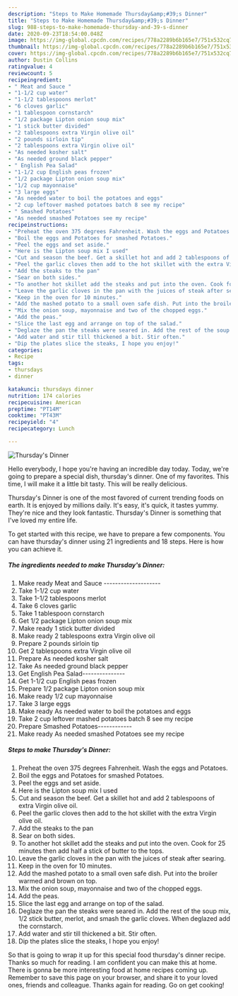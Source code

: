 ```yaml
---
description: "Steps to Make Homemade Thursday&amp;#39;s Dinner"
title: "Steps to Make Homemade Thursday&amp;#39;s Dinner"
slug: 988-steps-to-make-homemade-thursday-and-39-s-dinner
date: 2020-09-23T18:54:00.048Z
image: https://img-global.cpcdn.com/recipes/778a2289b6b165e7/751x532cq70/thursdays-dinner-recipe-main-photo.jpg
thumbnail: https://img-global.cpcdn.com/recipes/778a2289b6b165e7/751x532cq70/thursdays-dinner-recipe-main-photo.jpg
cover: https://img-global.cpcdn.com/recipes/778a2289b6b165e7/751x532cq70/thursdays-dinner-recipe-main-photo.jpg
author: Dustin Collins
ratingvalue: 4
reviewcount: 5
recipeingredient:
- " Meat and Sauce "
- "1-1/2 cup water"
- "1-1/2 tablespoons merlot"
- "6 cloves garlic"
- "1 tablespoon cornstarch"
- "1/2 package Lipton onion soup mix"
- "1 stick butter divided"
- "2 tablespoons extra Virgin olive oil"
- "2 pounds sirloin tip"
- "2 tablespoons extra Virgin olive oil"
- "As needed kosher salt"
- "As needed ground black pepper"
- " English Pea Salad"
- "1-1/2 cup English peas frozen"
- "1/2 package Lipton onion soup mix"
- "1/2 cup mayonnaise"
- "3 large eggs"
- "As needed water to boil the potatoes and eggs"
- "2 cup leftover mashed potatoes batch 8 see my recipe"
- " Smashed Potatoes"
- "As needed smashed Potatoes see my recipe"
recipeinstructions:
- "Preheat the oven 375 degrees Fahrenheit. Wash the eggs and Potatoes."
- "Boil the eggs and Potatoes for smashed Potatoes."
- "Peel the eggs and set aside."
- "Here is the Lipton soup mix I used"
- "Cut and season the beef. Get a skillet hot and add 2 tablespoons of extra Virgin olive oil."
- "Peel the garlic cloves then add to the hot skillet with the extra Virgin olive oil."
- "Add the steaks to the pan"
- "Sear on both sides."
- "To another hot skillet add the steaks and put into the oven. Cook for 25 minutes then add half a stick of butter to the tops."
- "Leave the garlic cloves in the pan with the juices of steak after searing."
- "Keep in the oven for 10 minutes."
- "Add the mashed potato to a small oven safe dish. Put into the broiler warmed and brown on top."
- "Mix the onion soup, mayonnaise and two of the chopped eggs."
- "Add the peas."
- "Slice the last egg and arrange on top of the salad."
- "Deglaze the pan the steaks were seared in. Add the rest of the soup mix, 1/2 stick butter, merlot, and smash the garlic cloves. When deglazed add the cornstarch."
- "Add water and stir till thickened a bit. Stir often."
- "Dip the plates slice the steaks, I hope you enjoy!"
categories:
- Recipe
tags:
- thursdays
- dinner

katakunci: thursdays dinner 
nutrition: 174 calories
recipecuisine: American
preptime: "PT14M"
cooktime: "PT43M"
recipeyield: "4"
recipecategory: Lunch

---
```



![Thursday&#39;s Dinner](https://img-global.cpcdn.com/recipes/778a2289b6b165e7/751x532cq70/thursdays-dinner-recipe-main-photo.jpg)

Hello everybody, I hope you're having an incredible day today. Today, we're going to prepare a special dish, thursday&#39;s dinner. One of my favorites. This time, I will make it a little bit tasty. This will be really delicious.

Thursday&#39;s Dinner is one of the most favored of current trending foods on earth. It is enjoyed by millions daily. It's easy, it's quick, it tastes yummy. They're nice and they look fantastic. Thursday&#39;s Dinner is something that I've loved my entire life.




To get started with this recipe, we have to prepare a few components. You can have thursday&#39;s dinner using 21 ingredients and 18 steps. Here is how you can achieve it.

<!--inarticleads1-->

##### The ingredients needed to make Thursday&#39;s Dinner:

1. Make ready  Meat and Sauce --------------------
1. Take 1-1/2 cup water
1. Take 1-1/2 tablespoons merlot
1. Take 6 cloves garlic
1. Take 1 tablespoon cornstarch
1. Get 1/2 package Lipton onion soup mix
1. Make ready 1 stick butter divided
1. Make ready 2 tablespoons extra Virgin olive oil
1. Prepare 2 pounds sirloin tip
1. Get 2 tablespoons extra Virgin olive oil
1. Prepare As needed kosher salt
1. Take As needed ground black pepper
1. Get  English Pea Salad---------------
1. Get 1-1/2 cup English peas frozen
1. Prepare 1/2 package Lipton onion soup mix
1. Make ready 1/2 cup mayonnaise
1. Take 3 large eggs
1. Make ready As needed water to boil the potatoes and eggs
1. Take 2 cup leftover mashed potatoes batch 8 see my recipe
1. Prepare  Smashed Potatoes------------
1. Make ready As needed smashed Potatoes see my recipe




<!--inarticleads2-->

##### Steps to make Thursday&#39;s Dinner:

1. Preheat the oven 375 degrees Fahrenheit. Wash the eggs and Potatoes.
1. Boil the eggs and Potatoes for smashed Potatoes.
1. Peel the eggs and set aside.
1. Here is the Lipton soup mix I used
1. Cut and season the beef. Get a skillet hot and add 2 tablespoons of extra Virgin olive oil.
1. Peel the garlic cloves then add to the hot skillet with the extra Virgin olive oil.
1. Add the steaks to the pan
1. Sear on both sides.
1. To another hot skillet add the steaks and put into the oven. Cook for 25 minutes then add half a stick of butter to the tops.
1. Leave the garlic cloves in the pan with the juices of steak after searing.
1. Keep in the oven for 10 minutes.
1. Add the mashed potato to a small oven safe dish. Put into the broiler warmed and brown on top.
1. Mix the onion soup, mayonnaise and two of the chopped eggs.
1. Add the peas.
1. Slice the last egg and arrange on top of the salad.
1. Deglaze the pan the steaks were seared in. Add the rest of the soup mix, 1/2 stick butter, merlot, and smash the garlic cloves. When deglazed add the cornstarch.
1. Add water and stir till thickened a bit. Stir often.
1. Dip the plates slice the steaks, I hope you enjoy!




So that is going to wrap it up for this special food thursday&#39;s dinner recipe. Thanks so much for reading. I am confident you can make this at home. There is gonna be more interesting food at home recipes coming up. Remember to save this page on your browser, and share it to your loved ones, friends and colleague. Thanks again for reading. Go on get cooking!
